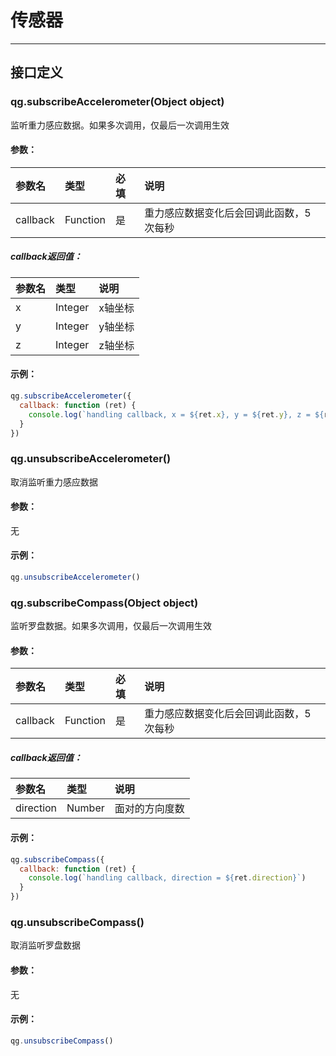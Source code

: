 # 传感器

---

## 接口定义

### qg.subscribeAccelerometer\(Object object\)

监听重力感应数据。如果多次调用，仅最后一次调用生效

#### 参数：

| 参数名 | 类型 | 必填 | 说明 |
| :--- | :--- | :--- | :--- |
| callback | Function | 是 | 重力感应数据变化后会回调此函数，5次每秒 |

##### callback返回值：

| 参数名 | 类型 | 说明 |
| :--- | :--- | :--- |
| x | Integer | x轴坐标 |
| y | Integer | y轴坐标 |
| z | Integer | z轴坐标 |

#### 示例：

```js
qg.subscribeAccelerometer({
  callback: function (ret) {
    console.log(`handling callback, x = ${ret.x}, y = ${ret.y}, z = ${ret.z}`)
  }
})
```

### qg.unsubscribeAccelerometer\(\)

取消监听重力感应数据

#### 参数：

无

#### 示例：

```js
qg.unsubscribeAccelerometer()
```

### qg.subscribeCompass\(Object object\)

监听罗盘数据。如果多次调用，仅最后一次调用生效

#### 参数：

| 参数名 | 类型 | 必填 | 说明 |
| :--- | :--- | :--- | :--- |
| callback | Function | 是 | 重力感应数据变化后会回调此函数，5次每秒 |

##### callback返回值：

| 参数名 | 类型 | 说明 |
| :--- | :--- | :--- |
| direction | Number | 面对的方向度数 |

#### 示例：

```js
qg.subscribeCompass({
  callback: function (ret) {
    console.log(`handling callback, direction = ${ret.direction}`)
  }
})
```

### qg.unsubscribeCompass\(\)

取消监听罗盘数据

#### 参数：

无

#### 示例：

```js
qg.unsubscribeCompass()
```

  


